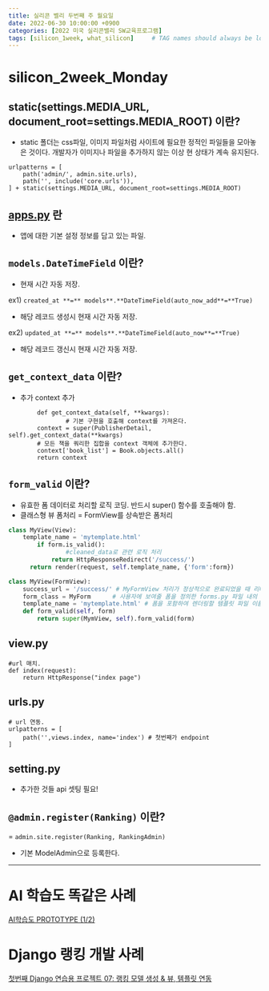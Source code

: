 ```yaml
---
title: 실리콘 벨리 두번째 주 월요일
date: 2022-06-30 10:00:00 +0900
categories: [2022 미국 실리콘밸리 SW교육프로그램]
tags: [silicon_1week, what_silicon]     # TAG names should always be lowercase
---
```


# silicon_2week_Monday

## static(settings.MEDIA_URL, document_root=settings.MEDIA_ROOT) 이란?

- static 폴더는 css파일, 이미지 파일처럼 사이트에 필요한 정적인 파일들을 모아놓은 것이다. 개발자가 이미지나 파일을 추가하지 않는 이상 현 상태가 계속 유지된다.

```
urlpatterns = [
    path('admin/', admin.site.urls),
    path('', include('core.urls')),
] + static(settings.MEDIA_URL, document_root=settings.MEDIA_ROOT)
```

## [apps.py](http://apps.py) 란

- 앱에 대한 기본 설정 정보를 담고 있는 파일.

## `models.DateTimeField` 이란?

- 현재 시간 자동 저장.

ex1) `created_at **=** models**.**DateTimeField(auto_now_add**=**True)` 

- 해당 레코드 생성시 현재 시간 자동 저장.

ex2) `updated_at **=** models**.**DateTimeField(auto_now**=**True)` 

- 해당 레코드 갱신시 현재 시간 자동 저장.

## `get_context_data` 이란?

- 추가 context 추가

```
		def get_context_data(self, **kwargs):				
				# 기본 구현을 호출해 context를 가져온다.
        context = super(PublisherDetail, self).get_context_data(**kwargs)
        # 모든 책을 쿼리한 집합을 context 객체에 추가한다.
        context['book_list'] = Book.objects.all()
        return context
```

## `form_valid` 이란?

- 유효한 폼 데이터로 처리할 로직 코딩. 반드시 super() 함수를 호출해야 함.
- 클래스형 뷰 폼처리 = FormView를 상속받은 폼처리

```python
class MyView(View):
    template_name = 'mytemplate.html'
		if form.is_valid():
	    		#cleaned_data로 관련 로직 처리
	        return HttpResponseRedirect('/success/')
	  return render(request, self.template_name, {'form':form})
```

```python
class MyView(FormView):
    success_url = '/success/' # MyFormView 처리가 정상적으로 완료되었을 때 리다이렉트 될 URL
    form_class = MyForm      # 사용자에 보여줄 폼을 정의한 forms.py 파일 내의 클래스 명.
    template_name = 'mytemplate.html' # 폼을 포함하여 렌더링할 템플릿 파일 이름
    def form_valid(self, form)
        return super(MymView, self).form_valid(form)
```

## view.py

```
#url 매치.
def index(request):
	return HttpResponse("index page")
```

## urls.py

```
# url 연동.
urlpatterns = [
    path('',views.index, name='index') # 첫번째가 endpoint
]
```

## setting.py

- 추가한 것들 api 셋팅 필요!

## `@admin.register(Ranking)` 이란?

= `admin.site.register(Ranking, RankingAdmin)`

- 기본 ModelAdmin으로 등록한다.

---

# AI 학습도 똑같은 사례

[AI학습도 PROTOTYPE (1/2)](https://www.youtube.com/watch?v=Kb44BITlJ18)

# Django 랭킹 개발 사례

[첫번째 Django 연습용 프로젝트 07: 랭킹 모델 생성 & 뷰, 템플릿 연동](https://semtax.tistory.com/57?category=804337)